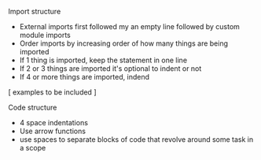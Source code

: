 Import structure

* External imports first followed my an empty line followed by custom module imports
* Order imports by increasing order of how many things are being imported
* If 1 thing is imported, keep the statement in one line
* If 2 or 3 things are imported it's optional to indent or not
* If 4 or more things are imported, indend

[ examples to be included ]

Code structure

* 4 space indentations
* Use arrow functions
* use spaces to separate blocks of code that revolve around some task in a scope
